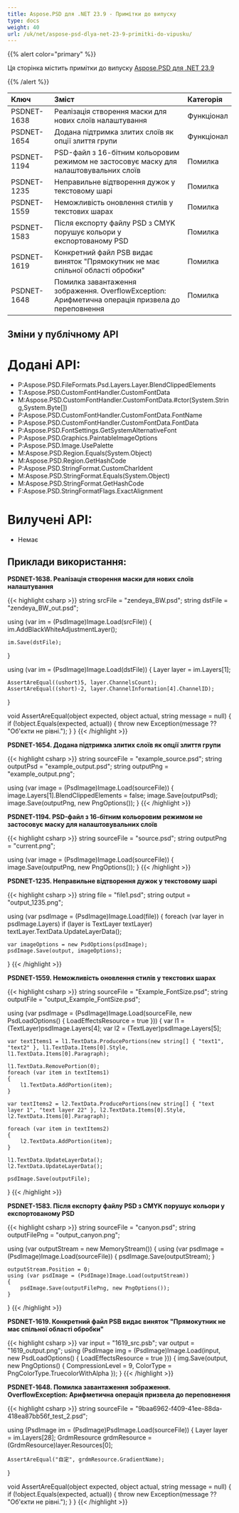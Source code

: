 ```yaml
---
title: Aspose.PSD для .NET 23.9 - Примітки до випуску
type: docs
weight: 40
url: /uk/net/aspose-psd-dlya-net-23-9-primitki-do-vipusku/
---
```


{{% alert color="primary" %}}

Ця сторінка містить примітки до випуску [Aspose.PSD для .NET 23.9](https://www.nuget.org/packages/Aspose.PSD/)

{{% /alert %}}

| **Ключ**    | **Зміст**                                                                                                                 | **Категорія** |
|:------------|:---------------------------------------------------------------------------------------------------------------------------|:--------|
| PSDNET-1638 | Реалізація створення маски для нових слоїв налаштування                                                                     | Функціонал |
| PSDNET-1654 | Додана підтримка злитих слоїв як опції злиття групи                                                                      | Функціонал |
| PSDNET-1194 | PSD-файл з 16-бітним кольоровим режимом не застосовує маску для налаштовувальних слоїв                                   | Помилка    |
| PSDNET-1235 | Неправильне відтворення дужок у текстовому шарі                                                                            | Помилка    |
| PSDNET-1559 | Неможливість оновлення стилів у текстових шарах                                                                             | Помилка    |
| PSDNET-1583 | Після експорту файлу PSD з CMYK порушує кольори у експортованому PSD                                                       | Помилка    |
| PSDNET-1619 | Конкретний файл PSB видає виняток "Прямокутник не має спільної області обробки"                                           | Помилка    |
| PSDNET-1648 | Помилка завантаження зображення. OverflowException: Арифметична операція призвела до переповнення                       | Помилка    |


## **Зміни у публічному API**
# **Додані API:**
- P:Aspose.PSD.FileFormats.Psd.Layers.Layer.BlendClippedElements
- T:Aspose.PSD.CustomFontHandler.CustomFontData
- M:Aspose.PSD.CustomFontHandler.CustomFontData.#ctor(System.String,System.Byte[])
- P:Aspose.PSD.CustomFontHandler.CustomFontData.FontName
- P:Aspose.PSD.CustomFontHandler.CustomFontData.FontData
- P:Aspose.PSD.FontSettings.GetSystemAlternativeFont
- P:Aspose.PSD.Graphics.PaintableImageOptions
- P:Aspose.PSD.Image.UsePalette
- M:Aspose.PSD.Region.Equals(System.Object)
- M:Aspose.PSD.Region.GetHashCode
- P:Aspose.PSD.StringFormat.CustomCharIdent
- M:Aspose.PSD.StringFormat.Equals(System.Object)
- M:Aspose.PSD.StringFormat.GetHashCode
- F:Aspose.PSD.StringFormatFlags.ExactAlignment


# **Вилучені API:**
- Немає


## **Приклади використання:**

**PSDNET-1638. Реалізація створення маски для нових слоїв налаштування**

{{< highlight csharp >}}
string srcFile = "zendeya_BW.psd";
string dstFile = "zendeya_BW_out.psd";

using (var im = (PsdImage)Image.Load(srcFile))
{
    im.AddBlackWhiteAdjustmentLayer();

    im.Save(dstFile);
}

using (var im = (PsdImage)Image.Load(dstFile))
{
    Layer layer = im.Layers[1];

    AssertAreEqual((ushort)5, layer.ChannelsCount);
    AssertAreEqual((short)-2, layer.ChannelInformation[4].ChannelID);
}

void AssertAreEqual(object expected, object actual, string message = null)
{
    if (!object.Equals(expected, actual))
    {
        throw new Exception(message ?? "Об'єкти не рівні.");
    }
}
{{< /highlight >}}

**PSDNET-1654. Додана підтримка злитих слоїв як опції злиття групи**

{{< highlight csharp >}}
string sourceFile = "example_source.psd";
string outputPsd = "example_output.psd";
string outputPng = "example_output.png";

using (var image = (PsdImage)Image.Load(sourceFile))
{
    image.Layers[1].BlendClippedElements = false;
    image.Save(outputPsd);
    image.Save(outputPng, new PngOptions());
}
{{< /highlight >}}

**PSDNET-1194. PSD-файл з 16-бітним кольоровим режимом не застосовує маску для налаштовувальних слоїв**

{{< highlight csharp >}}
string sourceFile = "source.psd";
string outputPng = "current.png";

using (var image = (PsdImage)Image.Load(sourceFile))
{
    image.Save(outputPng, new PngOptions());
}
{{< /highlight >}}

**PSDNET-1235. Неправильне відтворення дужок у текстовому шарі**

{{< highlight csharp >}}
string file = "file1.psd";
string output = "output_1235.png";

using (var psdImage = (PsdImage)Image.Load(file))
{
    foreach (var layer in psdImage.Layers)
    if (layer is TextLayer textLayer)
    textLayer.TextData.UpdateLayerData();

    var imageOptions = new PsdOptions(psdImage);
    psdImage.Save(output, imageOptions);
}
{{< /highlight >}}

**PSDNET-1559. Неможливість оновлення стилів у текстових шарах**

{{< highlight csharp >}}
string sourceFile = "Example_FontSize.psd";
string outputFile = "output_Example_FontSize.psd";

using (var psdImage = (PsdImage)Image.Load(sourceFile, new PsdLoadOptions() { LoadEffectsResource = true }))
{
    var l1 = (TextLayer)psdImage.Layers[4];
    var l2 = (TextLayer)psdImage.Layers[5];

    var textItems1 = l1.TextData.ProducePortions(new string[] { "text1", "text2" }, l1.TextData.Items[0].Style, l1.TextData.Items[0].Paragraph);

    l1.TextData.RemovePortion(0);
    foreach (var item in textItems1)
    {
        l1.TextData.AddPortion(item);
    }

    var textItems2 = l2.TextData.ProducePortions(new string[] { "text layer 1", "text layer 22" }, l2.TextData.Items[0].Style, l2.TextData.Items[0].Paragraph);

    foreach (var item in textItems2)
    {
        l2.TextData.AddPortion(item);
    }

    l1.TextData.UpdateLayerData();
    l2.TextData.UpdateLayerData();

    psdImage.Save(outputFile);
}
{{< /highlight >}}

**PSDNET-1583. Після експорту файлу PSD з CMYK порушує кольори у експортованому PSD**

{{< highlight csharp >}}
string sourceFile = "canyon.psd";
string outputFilePng = "output_canyon.png";

using (var outputStream = new MemoryStream())
{
    using (var psdImage = (PsdImage)Image.Load(sourceFile))
    {
        psdImage.Save(outputStream);
    }

    outputStream.Position = 0;
    using (var psdImage = (PsdImage)Image.Load(outputStream))
    {
        psdImage.Save(outputFilePng, new PngOptions());
    }
}
{{< /highlight >}}

**PSDNET-1619. Конкретний файл PSB видає виняток "Прямокутник не має спільної області обробки"**

{{< highlight csharp >}}
var input = "1619_src.psb";
var output = "1619_output.png";
using (PsdImage img = (PsdImage)Image.Load(input, new PsdLoadOptions() { LoadEffectsResource = true }))
{
    img.Save(output,
    new PngOptions() { CompressionLevel = 9, ColorType = PngColorType.TruecolorWithAlpha });
}
{{< /highlight >}}

**PSDNET-1648. Помилка завантаження зображення. OverflowException: Арифметична операція призвела до переповнення**

{{< highlight csharp >}}
string sourceFile = "9baa6962-f409-41ee-88da-418ea87bb56f_test_2.psd";

using (PsdImage im = (PsdImage)PsdImage.Load(sourceFile))
{
    Layer layer = im.Layers[28];
    GrdmResource grdmResource = (GrdmResource)layer.Resources[0];

    AssertAreEqual("自定", grdmResource.GradientName);
}

void AssertAreEqual(object expected, object actual, string message = null)
{
    if (!object.Equals(expected, actual))
    {
        throw new Exception(message ?? "Об'єкти не рівні.");
    }
}
{{< /highlight >}}

